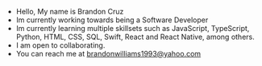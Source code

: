 - Hello, My name is Brandon Cruz
- Im currently working towards being a Software Developer
- Im currently learning multiple skillsets such as JavaScript, TypeScript, Python, HTML, CSS, SQL, Swift, React and React Native, among others.
- I am open to collaborating.
- You can reach me at brandonwilliams1993@yahoo.com 
<!---
brandonwilliams1993/brandonwilliams1993 is a ✨ special ✨ repository because its `README.md` (this file) appears on your GitHub profile.
You can click the Preview link to take a look at your changes.
--->
